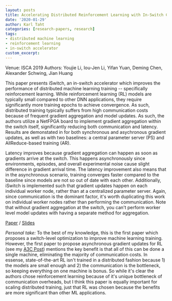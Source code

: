 ```yaml
---
layout: posts
title: Accelerating Distributed Reinforcement Learning with In-Switch Computing
date: '2020-01-29'
author: Karl Taht
categories: [research-papers, research]
tags:
- distributed machine learning
- reinforcement learning
- in-switch accelerator
custom_excerpt: 
---
```


Venue:  ISCA 2019
Authors: Youjie Li, Iou-Jen Li, Yifan Yuan, Deming Chen, Alexander Schwing, Jian Huang 

This paper presents iSwitch, an in-switch accelerator which improves the performance of distributed machine learning training -- specifically reinforcement learning. While reinforcement learning (RL) models are typically small compared to other DNN applications, they require significantly more training epochs to achieve convergence. As such, distributed training typically suffers from high communication costs because of frequent gradient aggregation and model updates. As such, the authors utilize a NetFPGA board to implement gradient aggregation within the switch itself, significantly reducing both communication and latency. Results are demonstated in for both synchronous and asychronous gradient updates, as well as with two baselines: a central parameter server (PS) and AllReduce-based training (AR).  

Latency improves because gradient aggregation can happen as soon as gradients arrive at the switch. This happens asynchronously since environments, episodes, and overall experimental noise cause slight difference in gradient arrival time. The latency improvement also means that in the asynchronous scenario, training converges faster compared to the baseline since models are not so out of date with each other. Additionally, iSwitch is implemented such that gradient updates happen on each individual worker node, rather than at a centralized parameter server. Again, since communication is the dominant factor, it's worth duplicating this work on individual worker nodes rather than performing the communication. Note that without gradient aggregation at the switch, you can't perform worker level model updates with having a separate method for aggregation. 

[Paper](https://dl.acm.org/doi/abs/10.1145/3307650.3322259)
 / [Slides](https://yifanyuan3.github.io/files/iswitch.pdf)

*Personal take:* To the best of my knowledge, this is the first paper which proposes a switch-level optimization to improve machine learning training. However, the first paper to propose asynchronous gradient updates for RL (see my [A3C Post](https://karltaht.github.io/research-papers/research/a3c/)) mentions the key benefit is that all of this can be done a single machine, eliminating the majority of communication costs. In essense, state-of-the-art RL isn't trained in a distributed fashion because 1) the models are small enough and 2) the communication is the bottleneck, so keeping everything on one machine is bonus. So while it's clear the authors chose reinforcement learning because of it's unique bottleneck of communication overheads, but I think this paper is equally important for scaling distributed training, just that RL was chosen because the benefits are more significant than other ML applications. 

